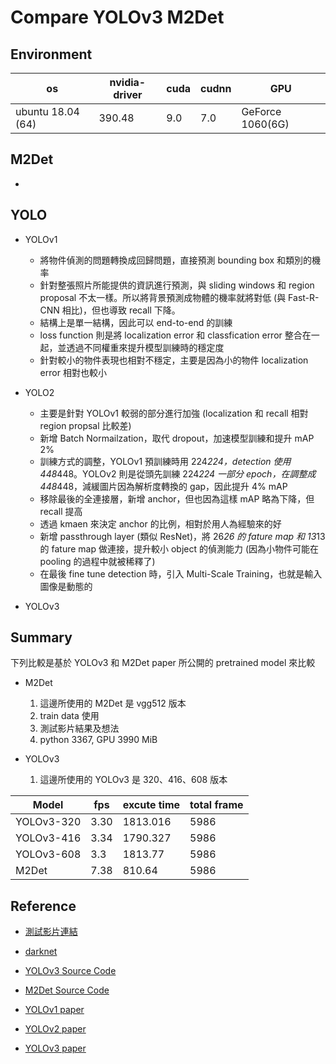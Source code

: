 # Compare YOLOv3 M2Det

## Environment

| os | nvidia-driver | cuda | cudnn | GPU |
| --- | --- | --- | --- |--- |
| ubuntu 18.04 (64) | 390.48 | 9.0 | 7.0 | GeForce 1060(6G) |

## M2Det

-

## YOLO

- YOLOv1
    - 將物件偵測的問題轉換成回歸問題，直接預測 bounding box 和類別的機率
    - 針對整張照片所能提供的資訊進行預測，與 sliding windows 和 region proposal 不太一樣。所以將背景預測成物體的機率就將對低 (與 Fast-R-CNN 相比)，但也導致 recall 下降。
    - 結構上是單一結構，因此可以 end-to-end 的訓練
    - loss function 則是將 localization error 和 classfication error 整合在一起，並透過不同權重來提升模型訓練時的穩定度
    - 針對較小的物件表現也相對不穩定，主要是因為小的物件 localization error 相對也較小

- YOLO2
    - 主要是針對 YOLOv1 較弱的部分進行加強 (localization 和 recall 相對 region propsal 比較差)
    - 新增 Batch Normailzation，取代 dropout，加速模型訓練和提升 mAP 2%
    - 訓練方式的調整，YOLOv1 預訓練時用 224*224，detection 使用 448*448。YOLOv2 則是從頭先訓練 224*224 一部分 epoch，在調整成 448*448，減緩圖片因為解析度轉換的 gap，因此提升 4% mAP
    - 移除最後的全連接層，新增 anchor，但也因為這樣 mAP 略為下降，但 recall 提高
    - 透過 kmaen 來決定 anchor 的比例，相對於用人為經驗來的好
    - 新增 passthrough layer (類似 ResNet)，將 26*26 的 fature map 和 13*13 的 fature map 做連接，提升較小 object 的偵測能力 (因為小物件可能在 pooling 的過程中就被稀釋了)
    - 在最後 fine tune detection 時，引入 Multi-Scale Training，也就是輸入圖像是動態的

- YOLOv3


## Summary

下列比較是基於 YOLOv3 和 M2Det paper 所公開的 pretrained model 來比較

- M2Det

  1. 這邊所使用的 M2Det 是 vgg512 版本
  2. train data 使用
  3. 測試影片結果及想法
  2. python 3367, GPU 3990 MiB

- YOLOv3

  1. 這邊所使用的 YOLOv3 是 320、416、608 版本


| Model | fps | excute time | total frame |
| --- | --- | --- | --- |
| YOLOv3-320 | 3.30 | 1813.016 | 5986 |
| YOLOv3-416 | 3.34 | 1790.327 | 5986 |
| YOLOv3-608 | 3.3 | 1813.77 | 5986 |
| M2Det | 7.38 | 810.64 | 5986 |

## Reference

- [測試影片連結](https://www.youtube.com/watch?v=yzFcXUO0HTA)

- [darknet](https://github.com/pjreddie/darknet)

- [YOLOv3 Source Code](https://github.com/iArunava/YOLOv3-Object-Detection-with-OpenCV)

- [M2Det Source Code](https://github.com/qijiezhao/M2Det)

- [YOLOv1 paper](https://www.cv-foundation.org/openaccess/content_cvpr_2016/papers/Redmon_You_Only_Look_CVPR_2016_paper.pdf)

- [YOLOv2 paper](http://openaccess.thecvf.com/content_cvpr_2017/papers/Redmon_YOLO9000_Better_Faster_CVPR_2017_paper.pdf)

- [YOLOv3 paper](https://pjreddie.com/media/files/papers/YOLOv3.pdf)